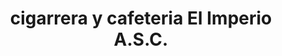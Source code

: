 ---
title: "cigarrera y cafeteria El Imperio A.S.C."
url: /bogota-d-c/cigarrera-y-cafeteria-el-imperio-a-s-c/
shop: tabaco
---
